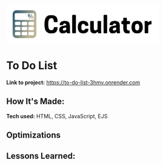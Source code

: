 ![alt text](https://github.com/annieclinton/simple-calculator/blob/main/calculator.png)

# To Do List  


**Link to project:** https://to-do-list-3hmv.onrender.com

## How It's Made:

**Tech used:** HTML, CSS, JavaScript, EJS



## Optimizations



## Lessons Learned:

